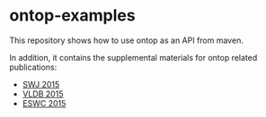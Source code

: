 ontop-examples
==============

This repository shows how to use ontop as an API from maven.

In addition, it contains the supplemental materials  for ontop related publications:


- [SWJ 2015](swj-2015)
- [VLDB 2015](vldb-2015)
- [ESWC 2015](eswc-2015)